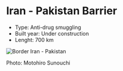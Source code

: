 <!--
West Longitude: 60.5
North Latitude: 30
East Longitude: 64
South Latitude: 25
-->

# Iran - Pakistan Barrier
* Type: Anti-drug smuggling
* Built year: Under construction
* Lenght: 700 km

![Border Iran - Pakistan](http://c2.staticflickr.com/4/3418/3360260590_ceff738ebb_b.jpg)

Photo: Motohiro Sunouchi
